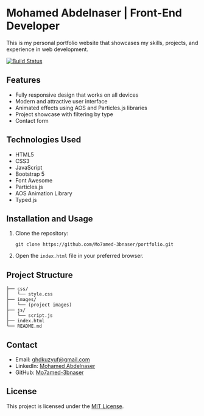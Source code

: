 # Mohamed Abdelnaser | Front-End Developer

This is my personal portfolio website that showcases my skills, projects, and experience in web development.

[![Build Status](https://img.shields.io/travis/com/Mo7amed-3bnaser/portfolio/master)](https://travis-ci.com/Mo7amed-3bnaser/portfolio)

## Features

- Fully responsive design that works on all devices
- Modern and attractive user interface
- Animated effects using AOS and Particles.js libraries
- Project showcase with filtering by type
- Contact form

## Technologies Used

- HTML5
- CSS3
- JavaScript
- Bootstrap 5
- Font Awesome
- Particles.js
- AOS Animation Library
- Typed.js

## Installation and Usage

1. Clone the repository:

   ```
   git clone https://github.com/Mo7amed-3bnaser/portfolio.git
   ```

2. Open the `index.html` file in your preferred browser.

## Project Structure

```
├── css/
│   └── style.css
├── images/
│   └── (project images)
├── js/
│   └── script.js
├── index.html
└── README.md
```

## Contact

- Email: ghdkuzyuf@gmail.com
- LinkedIn: [Mohamed Abdelnaser](https://www.linkedin.com/in/mohamed-abdelnaser/)
- GitHub: [Mo7amed-3bnaser](https://github.com/Mo7amed-3bnaser)

## License

This project is licensed under the [MIT License](LICENSE).